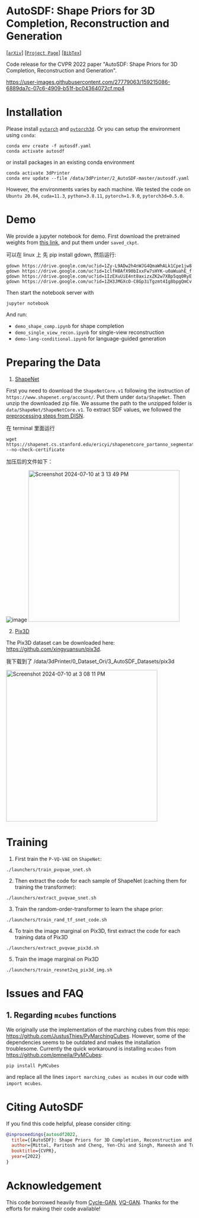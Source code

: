 # AutoSDF: Shape Priors for 3D Completion, Reconstruction and Generation
[[`arXiv`](https://arxiv.org/abs/2203.09516)]
[[`Project Page`](https://yccyenchicheng.github.io/AutoSDF/)]
[[`BibTex`](#citation)]

Code release for the CVPR 2022 paper "AutoSDF: Shape Priors for 3D Completion, Reconstruction and Generation".

https://user-images.githubusercontent.com/27779063/159215086-6889da7c-07c6-4909-b51f-bc04364072cf.mp4



# Installation
Please install [`pytorch`](https://pytorch.org/) and [`pytorch3d`](https://github.com/facebookresearch/pytorch3d). Or you can setup the environment using `conda`:

```
conda env create -f autosdf.yaml
conda activate autosdf
```
or
install packages in an existing conda environment
```
conda activate 3dPrinter
conda env update --file /data/3dPrinter/2_AutoSDF-master/autosdf.yaml
```


However, the environments varies by each machine. We tested the code on `Ubuntu 20.04`, `cuda=11.3`, `python=3.8.11`, `pytorch=1.9.0`, `pytorch3d=0.5.0`.

# Demo
We provide a jupyter notebook for demo. First download the pretrained weights from [this link](https://drive.google.com/drive/folders/1n8W_8CfQ7uZDYNrv487sd0oyhRoNLfGo?usp=sharing), and put them under `saved_ckpt`. 

可以在 linux 上 先 pip install gdown, 然后运行:
```
gdown https://drive.google.com/uc?id=1Zy-L9ADw2h4nWJG4QmaWhALk1Cpe1jw8
gdown https://drive.google.com/uc?id=1clfH8AfX90bIxxFw7sHYK-u0aWuahE_f
gdown https://drive.google.com/uc?id=1IzEXuUiE4nt8axizxZK2w7XBp5qq0RyE
gdown https://drive.google.com/uc?id=1ZH3JMGXcO-C8Gp3iTgzmt4Ig8bpgQmCv
```

Then start the notebook server with
```
jupyter notebook
```
And run:
- `demo_shape_comp.ipynb` for shape completion
- `demo_single_view_recon.ipynb` for single-view reconstruction
- `demo-lang-conditional.ipynb` for language-guided generation

# Preparing the Data
1. [ShapeNet](https://www.shapenet.org)

First you need to download the `ShapeNetCore.v1` following the instruction of `https://www.shapenet.org/account/`. Put them under `data/ShapeNet`. Then unzip the downloaded zip file. We assume the path to the unzipped folder is `data/ShapeNet/ShapeNetCore.v1`. To extract SDF values, we followed the [preprocessing steps from DISN](https://github.com/laughtervv/DISN/blob/master/preprocessing/create_point_sdf_grid.py).

在 terminal 里面运行

```
wget https://shapenet.cs.stanford.edu/ericyi/shapenetcore_partanno_segmentation_benchmark_v0.zip --no-check-certificate
```

加压后的文件如下：

![image](https://github.com/qingpowuwu/AutoSDF/assets/140480316/f41ea629-2c6e-4b3d-bea2-bcb0acdb8c43)
<img width="408" alt="Screenshot 2024-07-10 at 3 13 49 PM" src="https://github.com/qingpowuwu/AutoSDF/assets/140480316/4b065890-8a04-4b54-b7ce-9b401f4ac495">


2. [Pix3D](https://github.com/xingyuansun/pix3d)

The Pix3D dataset can be downloaded here: https://github.com/xingyuansun/pix3d.

我下载到了 /data/3dPrinter/0_Dataset_Ori/3_AutoSDF_Datasets/pix3d

<img width="408" alt="Screenshot 2024-07-10 at 3 08 11 PM" src="https://github.com/qingpowuwu/AutoSDF/assets/140480316/50c904cd-bac6-4005-9b74-782560300338">


# Training
1. First train the `P-VQ-VAE` on `ShapeNet`:
```
./launchers/train_pvqvae_snet.sh
```

2. Then extract the code for each sample of ShapeNet (caching them for training the transformer):
```
./launchers/extract_pvqvae_snet.sh
```

3. Train the random-order-transformer to learn the shape prior:
```
./launchers/train_rand_tf_snet_code.sh
```

4. To train the image marginal on Pix3D, first extract the code for each training data of Pix3D
```
./launchers/extract_pvqvae_pix3d.sh
```

5. Train the image marginal on Pix3D
```
./launchers/train_resnet2vq_pix3d_img.sh
```

# Issues and FAQ

## 1. Regarding `mcubes` functions
We originally use the implementation of the marching cubes from this repo: https://github.com/JustusThies/PyMarchingCubes. However, some of the dependencies seems to be outdated and makes the installation troublesome. Currently the quick workaround is installing `mcubes` from https://github.com/pmneila/PyMCubes:
```
pip install PyMCubes
```
and replace all the lines `import marching_cubes as mcubes` in our code with `import mcubes`. 

# <a name="citation"></a>Citing AutoSDF

If you find this code helpful, please consider citing:

```BibTeX
@inproceedings{autosdf2022,
  title={{AutoSDF}: Shape Priors for 3D Completion, Reconstruction and Generation},
  author={Mittal, Paritosh and Cheng, Yen-Chi and Singh, Maneesh and Tulsiani, Shubham},
  booktitle={CVPR},
  year={2022}
}
```

# Acknowledgement
This code borrowed heavily from [Cycle-GAN](https://github.com/junyanz/pytorch-CycleGAN-and-pix2pix), [VQ-GAN](https://github.com/CompVis/taming-transformers). Thanks for the efforts for making their code available!
